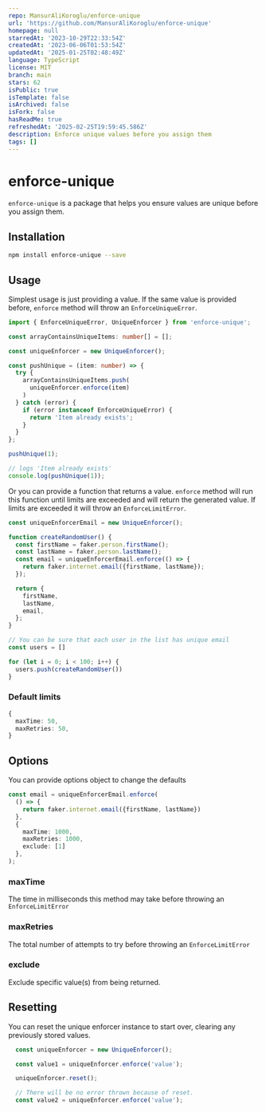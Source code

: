 ```yaml
---
repo: MansurAliKoroglu/enforce-unique
url: 'https://github.com/MansurAliKoroglu/enforce-unique'
homepage: null
starredAt: '2023-10-29T22:33:54Z'
createdAt: '2023-06-06T01:53:54Z'
updatedAt: '2025-01-25T02:48:49Z'
language: TypeScript
license: MIT
branch: main
stars: 62
isPublic: true
isTemplate: false
isArchived: false
isFork: false
hasReadMe: true
refreshedAt: '2025-02-25T19:59:45.586Z'
description: Enforce unique values before you assign them
tags: []
---
```


# enforce-unique

`enforce-unique` is a package that helps you ensure values are unique before you assign them.

## Installation

```sh
npm install enforce-unique --save
```

## Usage

Simplest usage is just providing a value. If the same value is provided before, `enforce` method will throw an `EnforceUniqueError`.

```ts
import { EnforceUniqueError, UniqueEnforcer } from 'enforce-unique';

const arrayContainsUniqueItems: number[] = [];

const uniqueEnforcer = new UniqueEnforcer();

const pushUnique = (item: number) => {
  try {
    arrayContainsUniqueItems.push(
      uniqueEnforcer.enforce(item)
    )
  } catch (error) {
    if (error instanceof EnforceUniqueError) {
      return 'Item already exists';
    }
  }
};

pushUnique(1);

// logs 'Item already exists'
console.log(pushUnique(1));
```

Or you can provide a function that returns a value. `enforce` method will run this function until limits are exceeded
and will return the generated value. If limits are exceeded it will throw an `EnforceLimitError`.

```ts
const uniqueEnforcerEmail = new UniqueEnforcer();

function createRandomUser() {
  const firstName = faker.person.firstName();
  const lastName = faker.person.lastName();
  const email = uniqueEnforcerEmail.enforce(() => {
    return faker.internet.email({firstName, lastName});
  });

  return {
    firstName,
    lastName,
    email,
  };
}

// You can be sure that each user in the list has unique email
const users = []

for (let i = 0; i < 100; i++) {
  users.push(createRandomUser())
}
```

### Default limits

```ts
{
  maxTime: 50,
  maxRetries: 50,
}
```

## Options

You can provide options object to change the defaults

```ts
const email = uniqueEnforcerEmail.enforce(
  () => {
    return faker.internet.email({firstName, lastName})
  },
  {
    maxTime: 1000,
    maxRetries: 1000,
    exclude: [1]
  },
);
```

### maxTime

The time in milliseconds this method may take before throwing an `EnforceLimitError`

### maxRetries

The total number of attempts to try before throwing an `EnforceLimitError`

### exclude

Exclude specific value(s) from being returned.

## Resetting

You can reset the unique enforcer instance to start over, clearing any previously stored values.

```ts
  const uniqueEnforcer = new UniqueEnforcer();

  const value1 = uniqueEnforcer.enforce('value');

  uniqueEnforcer.reset();

  // There will be no error thrown because of reset.
  const value2 = uniqueEnforcer.enforce('value');
```
